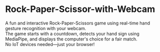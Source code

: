 # Rock-Paper-Scissor-with-Webcam
A fun and interactive Rock-Paper-Scissors game using real-time hand gesture recognition with your webcam. <br>
The game starts with a countdown, detects your hand sign using MediaPipe, and displays the computer's choice for a fair match. <br>
No IoT devices needed—just your browser!